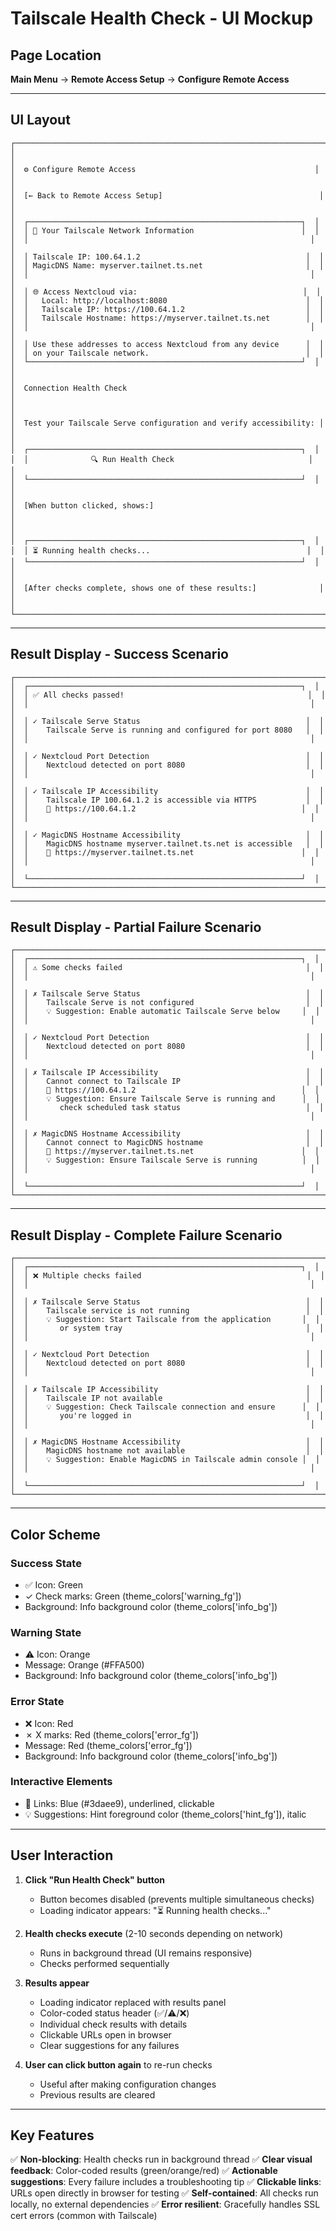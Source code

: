 # Tailscale Health Check - UI Mockup

## Page Location
**Main Menu** → **Remote Access Setup** → **Configure Remote Access**

---

## UI Layout

```
┌─────────────────────────────────────────────────────────────────────┐
│                                                                     │
│  ⚙️ Configure Remote Access                                        │
│                                                                     │
│  [← Back to Remote Access Setup]                                   │
│                                                                     │
│  ┌─────────────────────────────────────────────────────────────┐  │
│  │ 📡 Your Tailscale Network Information                        │  │
│  │                                                               │  │
│  │ Tailscale IP: 100.64.1.2                                     │  │
│  │ MagicDNS Name: myserver.tailnet.ts.net                       │  │
│  │                                                               │  │
│  │ 🌐 Access Nextcloud via:                                     │  │
│  │   Local: http://localhost:8080                               │  │
│  │   Tailscale IP: https://100.64.1.2                           │  │
│  │   Tailscale Hostname: https://myserver.tailnet.ts.net        │  │
│  │                                                               │  │
│  │ Use these addresses to access Nextcloud from any device      │  │
│  │ on your Tailscale network.                                   │  │
│  └─────────────────────────────────────────────────────────────┘  │
│                                                                     │
│  Connection Health Check                                            │
│                                                                     │
│  Test your Tailscale Serve configuration and verify accessibility: │
│                                                                     │
│  ┌─────────────────────────────────────────────────────────────┐  │
│  │              🔍 Run Health Check                              │  │
│  └─────────────────────────────────────────────────────────────┘  │
│                                                                     │
│  [When button clicked, shows:]                                      │
│                                                                     │
│  ┌─────────────────────────────────────────────────────────────┐  │
│  │ ⏳ Running health checks...                                   │  │
│  └─────────────────────────────────────────────────────────────┘  │
│                                                                     │
│  [After checks complete, shows one of these results:]              │
│                                                                     │
└─────────────────────────────────────────────────────────────────────┘
```

---

## Result Display - Success Scenario

```
┌─────────────────────────────────────────────────────────────────────┐
│  ┌─────────────────────────────────────────────────────────────┐  │
│  │ ✅ All checks passed!                                         │  │
│  │                                                               │  │
│  │ ✓ Tailscale Serve Status                                     │  │
│  │    Tailscale Serve is running and configured for port 8080   │  │
│  │                                                               │  │
│  │ ✓ Nextcloud Port Detection                                   │  │
│  │    Nextcloud detected on port 8080                           │  │
│  │                                                               │  │
│  │ ✓ Tailscale IP Accessibility                                 │  │
│  │    Tailscale IP 100.64.1.2 is accessible via HTTPS           │  │
│  │    🔗 https://100.64.1.2                                     │  │
│  │                                                               │  │
│  │ ✓ MagicDNS Hostname Accessibility                            │  │
│  │    MagicDNS hostname myserver.tailnet.ts.net is accessible   │  │
│  │    🔗 https://myserver.tailnet.ts.net                        │  │
│  │                                                               │  │
│  └─────────────────────────────────────────────────────────────┘  │
└─────────────────────────────────────────────────────────────────────┘
```

---

## Result Display - Partial Failure Scenario

```
┌─────────────────────────────────────────────────────────────────────┐
│  ┌─────────────────────────────────────────────────────────────┐  │
│  │ ⚠️ Some checks failed                                         │  │
│  │                                                               │  │
│  │ ✗ Tailscale Serve Status                                     │  │
│  │    Tailscale Serve is not configured                         │  │
│  │    💡 Suggestion: Enable automatic Tailscale Serve below     │  │
│  │                                                               │  │
│  │ ✓ Nextcloud Port Detection                                   │  │
│  │    Nextcloud detected on port 8080                           │  │
│  │                                                               │  │
│  │ ✗ Tailscale IP Accessibility                                 │  │
│  │    Cannot connect to Tailscale IP                            │  │
│  │    🔗 https://100.64.1.2                                     │  │
│  │    💡 Suggestion: Ensure Tailscale Serve is running and      │  │
│  │       check scheduled task status                            │  │
│  │                                                               │  │
│  │ ✗ MagicDNS Hostname Accessibility                            │  │
│  │    Cannot connect to MagicDNS hostname                       │  │
│  │    🔗 https://myserver.tailnet.ts.net                        │  │
│  │    💡 Suggestion: Ensure Tailscale Serve is running          │  │
│  │                                                               │  │
│  └─────────────────────────────────────────────────────────────┘  │
└─────────────────────────────────────────────────────────────────────┘
```

---

## Result Display - Complete Failure Scenario

```
┌─────────────────────────────────────────────────────────────────────┐
│  ┌─────────────────────────────────────────────────────────────┐  │
│  │ ❌ Multiple checks failed                                     │  │
│  │                                                               │  │
│  │ ✗ Tailscale Serve Status                                     │  │
│  │    Tailscale service is not running                          │  │
│  │    💡 Suggestion: Start Tailscale from the application       │  │
│  │       or system tray                                         │  │
│  │                                                               │  │
│  │ ✓ Nextcloud Port Detection                                   │  │
│  │    Nextcloud detected on port 8080                           │  │
│  │                                                               │  │
│  │ ✗ Tailscale IP Accessibility                                 │  │
│  │    Tailscale IP not available                                │  │
│  │    💡 Suggestion: Check Tailscale connection and ensure      │  │
│  │       you're logged in                                       │  │
│  │                                                               │  │
│  │ ✗ MagicDNS Hostname Accessibility                            │  │
│  │    MagicDNS hostname not available                           │  │
│  │    💡 Suggestion: Enable MagicDNS in Tailscale admin console │  │
│  │                                                               │  │
│  └─────────────────────────────────────────────────────────────┘  │
└─────────────────────────────────────────────────────────────────────┘
```

---

## Color Scheme

### Success State
- ✅ Icon: Green
- ✓ Check marks: Green (theme_colors['warning_fg'])
- Background: Info background color (theme_colors['info_bg'])

### Warning State
- ⚠️ Icon: Orange
- Message: Orange (#FFA500)
- Background: Info background color (theme_colors['info_bg'])

### Error State
- ❌ Icon: Red
- ✗ X marks: Red (theme_colors['error_fg'])
- Message: Red (theme_colors['error_fg'])
- Background: Info background color (theme_colors['info_bg'])

### Interactive Elements
- 🔗 Links: Blue (#3daee9), underlined, clickable
- 💡 Suggestions: Hint foreground color (theme_colors['hint_fg']), italic

---

## User Interaction

1. **Click "Run Health Check" button**
   - Button becomes disabled (prevents multiple simultaneous checks)
   - Loading indicator appears: "⏳ Running health checks..."

2. **Health checks execute** (2-10 seconds depending on network)
   - Runs in background thread (UI remains responsive)
   - Checks performed sequentially

3. **Results appear**
   - Loading indicator replaced with results panel
   - Color-coded status header (✅/⚠️/❌)
   - Individual check results with details
   - Clickable URLs open in browser
   - Clear suggestions for any failures

4. **User can click button again** to re-run checks
   - Useful after making configuration changes
   - Previous results are cleared

---

## Key Features

✅ **Non-blocking**: Health checks run in background thread
✅ **Clear visual feedback**: Color-coded results (green/orange/red)
✅ **Actionable suggestions**: Every failure includes a troubleshooting tip
✅ **Clickable links**: URLs open directly in browser for testing
✅ **Self-contained**: All checks run locally, no external dependencies
✅ **Error resilient**: Gracefully handles SSL cert errors (common with Tailscale)
